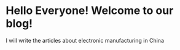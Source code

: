 
# Hello Everyone! Welcome to our blog! 

I will write the articles about electronic manufacturing in China
